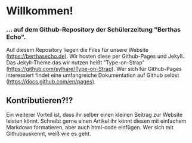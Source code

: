 # Willkommen!
### ... auf dem Github-Repository der Schülerzeitung "Berthas Echo".

Auf diesem Repository liegen die Files für unsere Website (https://berthasecho.de). 
Wir hosten diese per Github-Pages und Jekyll. Das Jekyll-Theme das wir nutzen heißt "Type-on-Strap" (https://github.com/sylhare/Type-on-Strap).
Wer sich für Github-Pages interessiert findet eine umfangreiche Dokumentation auf Github selbst (https://docs.github.com/en/pages).

## Kontributieren?!?
Ein weiterer Vorteil ist, dass ihr selber einen kleinen Beitrag zur Website leisten könnt. Schreibt gerne einen Artikel ihr könnt diesen mit einfachem Markdown formatieren, aber auch html-code einfügen. Wer sich mit Githubauskennt, weiß wie es geht.
